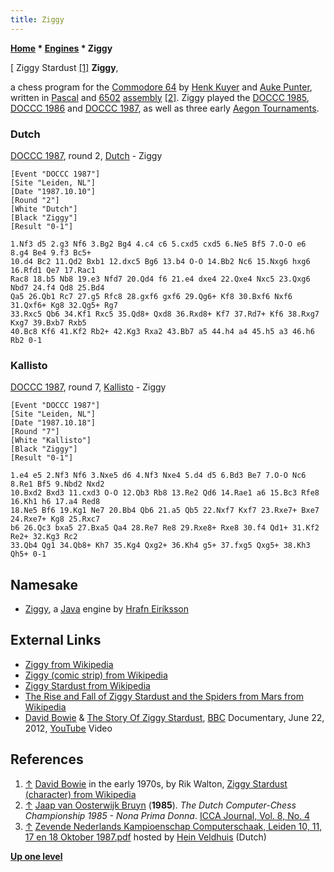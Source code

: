 ```yaml
---
title: Ziggy
---
```

**[Home](Home "Home") \* [Engines](Engines "Engines") \* Ziggy**



[ Ziggy Stardust <a id="cite-note-1" href="#cite-ref-1">[1]</a>
**Ziggy**,  

a chess program for the [Commodore 64](Commodore_64 "Commodore 64") by [Henk Kuyer](Henk_Kuyer "Henk Kuyer") and [Auke Punter](Auke_Punter "Auke Punter"), written in [Pascal](Pascal "Pascal") and [6502](6502 "6502") [assembly](Assembly "Assembly") <a id="cite-note-2" href="#cite-ref-2">[2]</a>. Ziggy played the [DOCCC 1985](DOCCC_1985 "DOCCC 1985"), [DOCCC 1986](DOCCC_1986 "DOCCC 1986") and [DOCCC 1987](DOCCC_1987 "DOCCC 1987"), as well as three early [Aegon Tournaments](Aegon_Tournaments "Aegon Tournaments"). 



### Dutch


[DOCCC 1987](DOCCC_1987 "DOCCC 1987"), round 2, [Dutch](Dutch "Dutch") - Ziggy




```
[Event "DOCCC 1987"]
[Site "Leiden, NL"]
[Date "1987.10.10"]
[Round "2"]
[White "Dutch"]
[Black "Ziggy"]
[Result "0-1"]

1.Nf3 d5 2.g3 Nf6 3.Bg2 Bg4 4.c4 c6 5.cxd5 cxd5 6.Ne5 Bf5 7.O-O e6 8.g4 Be4 9.f3 Bc5+ 
10.d4 Bc2 11.Qd2 Bxb1 12.dxc5 Bg6 13.b4 O-O 14.Bb2 Nc6 15.Nxg6 hxg6 16.Rfd1 Qe7 17.Rac1 
Rac8 18.b5 Nb8 19.e3 Nfd7 20.Qd4 f6 21.e4 dxe4 22.Qxe4 Nxc5 23.Qxg6 Nbd7 24.f4 Qd8 25.Bd4 
Qa5 26.Qb1 Rc7 27.g5 Rfc8 28.gxf6 gxf6 29.Qg6+ Kf8 30.Bxf6 Nxf6 31.Qxf6+ Kg8 32.Qg5+ Rg7 
33.Rxc5 Qb6 34.Kf1 Rxc5 35.Qd8+ Qxd8 36.Rxd8+ Kf7 37.Rd7+ Kf6 38.Rxg7 Kxg7 39.Bxb7 Rxb5 
40.Bc8 Kf6 41.Kf2 Rb2+ 42.Kg3 Rxa2 43.Bb7 a5 44.h4 a4 45.h5 a3 46.h6 Rb2 0-1

```

### Kallisto


[DOCCC 1987](DOCCC_1987 "DOCCC 1987"), round 7, [Kallisto](Kallisto "Kallisto") - Ziggy




```
[Event "DOCCC 1987"]
[Site "Leiden, NL"]
[Date "1987.10.18"]
[Round "7"]
[White "Kallisto"]
[Black "Ziggy"]
[Result "0-1"]

1.e4 e5 2.Nf3 Nf6 3.Nxe5 d6 4.Nf3 Nxe4 5.d4 d5 6.Bd3 Be7 7.O-O Nc6 8.Re1 Bf5 9.Nbd2 Nxd2 
10.Bxd2 Bxd3 11.cxd3 O-O 12.Qb3 Rb8 13.Re2 Qd6 14.Rae1 a6 15.Bc3 Rfe8 16.Kh1 h6 17.a4 Red8 
18.Ne5 Bf6 19.Kg1 Ne7 20.Bb4 Qb6 21.a5 Qb5 22.Nxf7 Kxf7 23.Rxe7+ Bxe7 24.Rxe7+ Kg8 25.Rxc7 
b6 26.Qc3 bxa5 27.Bxa5 Qa4 28.Re7 Re8 29.Rxe8+ Rxe8 30.f4 Qd1+ 31.Kf2 Re2+ 32.Kg3 Rc2 
33.Qb4 Qg1 34.Qb8+ Kh7 35.Kg4 Qxg2+ 36.Kh4 g5+ 37.fxg5 Qxg5+ 38.Kh3 Qh5+ 0-1

```

## Namesake


* [Ziggy](Ziggy_IS "Ziggy IS"), a [Java](Java "Java") engine by [Hrafn Eiríksson](Hrafn_Eir%C3%ADksson "Hrafn Eiríksson")


## External Links


* [Ziggy from Wikipedia](https://en.wikipedia.org/wiki/Ziggy)
* [Ziggy (comic strip) from Wikipedia](https://en.wikipedia.org/wiki/Ziggy_%28comic_strip%29)
* [Ziggy Stardust from Wikipedia](https://en.wikipedia.org/wiki/David_Bowie#Ziggy_Stardust)
* [The Rise and Fall of Ziggy Stardust and the Spiders from Mars from Wikipedia](https://en.wikipedia.org/wiki/The_Rise_and_Fall_of_Ziggy_Stardust_and_the_Spiders_from_Mars)
* [David Bowie](Category:David_Bowie "Category:David Bowie") & [The Story Of Ziggy Stardust](http://www.imdb.com/title/tt2223820/), [BBC](https://en.wikipedia.org/wiki/BBC) Documentary, June 22, 2012, [YouTube](https://en.wikipedia.org/wiki/YouTube) Video


 
## References


1. <a id="cite-ref-1" href="#cite-note-1">↑</a> [David Bowie](Category:David_Bowie "Category:David Bowie") in the early 1970s, by Rik Walton, [Ziggy Stardust (character) from Wikipedia](https://en.wikipedia.org/wiki/Ziggy_Stardust_(character))
2. <a id="cite-ref-2" href="#cite-note-2">↑</a> [Jaap van Oosterwijk Bruyn](Jaap_van_Oosterwijk_Bruyn "Jaap van Oosterwijk Bruyn") (**1985**). *The Dutch Computer-Chess Championship 1985 - Nona Prima Donna*. [ICCA Journal, Vol. 8, No. 4](ICGA_Journal#8_4 "ICGA Journal")
3. <a id="cite-ref-3" href="#cite-note-3">↑</a> [Zevende Nederlands Kampioenschap Computerschaak, Leiden 10, 11, 17 en 18 Oktober 1987.pdf](http://www.schaakcomputers.nl/hein_veldhuis/database/files/12-1987,%20toernooibulletin%20van%20het%20Nederlands%20kampioenschap%20computerschaak%201987.pdf) hosted by [Hein Veldhuis](Hein_Veldhuis "Hein Veldhuis") (Dutch)

**[Up one level](Engines "Engines")**







 
